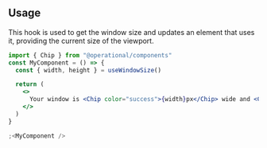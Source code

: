 ## Usage

This hook is used to get the window size and updates an element that uses it, providing the current size of the viewport.

```jsx
import { Chip } from "@operational/components"
const MyComponent = () => {
  const { width, height } = useWindowSize()

  return (
    <>
      Your window is <Chip color="success">{width}px</Chip> wide and <Chip>{height}px</Chip> high 🤘
    </>
  )
}

;<MyComponent />
```
